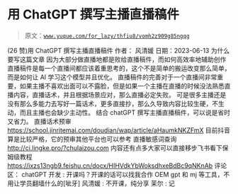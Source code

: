 # 用 ChatGPT 撰写主播直播稿件

> 原文：[`www.yuque.com/for_lazy/thfiu8/vomh2z909g85ngqg`](https://www.yuque.com/for_lazy/thfiu8/vomh2z909g85ngqg)

<ne-h2 id="e872e115" data-lake-id="e872e115"><ne-heading-ext><ne-heading-anchor></ne-heading-anchor><ne-heading-fold></ne-heading-fold></ne-heading-ext><ne-heading-content><ne-text id="ud889efd6">(26 赞)用 ChatGPT 撰写主播直播稿件</ne-text></ne-heading-content></ne-h2> <ne-p id="u512063d5" data-lake-id="u512063d5"><ne-text id="u3a6cdf77">作者： 风清媛</ne-text></ne-p> <ne-p id="u4ed4fc3f" data-lake-id="u4ed4fc3f"><ne-text id="u28917351">日期：2023-06-13</ne-text></ne-p> <ne-h2 id="1e91f098" data-lake-id="1e91f098"><ne-heading-ext><ne-heading-anchor></ne-heading-anchor><ne-heading-fold></ne-heading-fold></ne-heading-ext><ne-heading-content><ne-text id="u3d224787">为什么要写这篇文章</ne-text></ne-heading-content></ne-h2> <ne-p id="u5caf3207" data-lake-id="u5caf3207"><ne-text id="uebcab0d9">因为大部分做直播地都是败给直播稿件，而如何高效率地辅助创作直播稿件是每一个直播间都应该着重思考的，这个不是简单的搬运改变那么简单，而是如何让 AI 学习这个模型并且优化。</ne-text></ne-p> <ne-p id="udf1c4328" data-lake-id="udf1c4328"><ne-text id="uc6544eac">直播稿件的完善对于一个直播间非常重要，如果主播不喜欢出面可以不露脸，但是如果一个主播在直播的时候没法熟悉直播内容，直播话术，并且根据场景应对，那么直播必定失败。</ne-text></ne-p> <ne-p id="u4b9ac722" data-lake-id="u4b9ac722"><ne-text id="u67d24363">可是很多主播还是没有那么多能力去写好一篇话术，更多直接抄，那么久导致内容比较生硬，不生动，而且主播也会缺少主动性。</ne-text></ne-p> <ne-p id="uf7f1bd70" data-lake-id="uf7f1bd70"><ne-text id="ud91af9d9">结合 chatGPT 撰写主播直播稿件，可以说是省时又省力。</ne-text></ne-p> <ne-h2 id="b49eef92" data-lake-id="b49eef92"><ne-heading-ext><ne-heading-anchor></ne-heading-anchor><ne-heading-fold></ne-heading-fold></ne-heading-ext><ne-heading-content><ne-text id="uda663f64">直播话术预审</ne-text></ne-heading-content></ne-h2> <ne-p id="u1fbafb38" data-lake-id="u1fbafb38">[<ne-text id="u2e6ed574">https://school.jinritemai.com/doudian/wap/article/aHaumkNKZFmX</ne-text>](https://school.jinritemai.com/doudian/wap/article/aHaumkNKZFmX)</ne-p> <ne-p id="u61916669" data-lake-id="u61916669"><ne-text id="ueba95a45">目前抖音算是比较严格，它的预审其他平台也可以参考</ne-text></ne-p> <ne-h2 id="3ff0358e" data-lake-id="3ff0358e"><ne-heading-ext><ne-heading-anchor></ne-heading-anchor><ne-heading-fold></ne-heading-fold></ne-heading-ext><ne-heading-content><ne-text id="u62cf6bf1">直播敏感词查询</ne-text></ne-heading-content></ne-h2> <ne-p id="u6fc9d907" data-lake-id="u6fc9d907">[<ne-text id="u682cd03e">http://ci.lingke.pro/?chulaizou.com</ne-text>](http://ci.lingke.pro/?chulaizou.com=)</ne-p> <ne-p id="u46c57ed6" data-lake-id="u46c57ed6"><ne-text id="u1b79b157">内容还有点多大家可以直接移步飞书看下保姆级教程</ne-text></ne-p> <ne-p id="u490c8eb0" data-lake-id="u490c8eb0">[<ne-text id="u989486a3">https://ixzs13ngb9.feishu.cn/docx/HIHVdkYbWoksdhxeBdBc9qNKnAb</ne-text>](https://ixzs13ngb9.feishu.cn/docx/HIHVdkYbWoksdhxeBdBc9qNKnAb)</ne-p> <ne-hole id="ubde28ace" data-lake-id="ubde28ace"><ne-card data-card-name="hr" data-card-type="block" id="BZAgI" data-event-boundary="card"><ne-p id="u1a79cdce" data-lake-id="u1a79cdce"><ne-text id="u26c91cac">评论区：</ne-text></ne-p> <ne-p id="u018ab074" data-lake-id="u018ab074"><ne-text id="u95e39acc">chatGPT 开发 : 开课吗？开课的话可以找我合作 OEM gpt 和 mj 等工具，不用让学员翻墙什么的[呲牙]</ne-text> <ne-text id="uddbc201f">风清媛 : 不开课，纯分享</ne-text> <ne-text id="u5222ba7e">茉尔 : 记</ne-text></ne-p></ne-card></ne-hole>